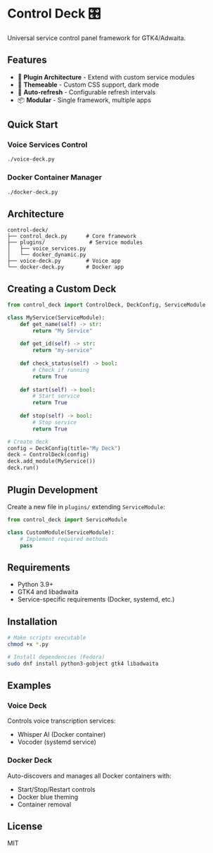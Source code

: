 # Control Deck 🎛️

Universal service control panel framework for GTK4/Adwaita.

## Features

- 🧩 **Plugin Architecture** - Extend with custom service modules
- 🎨 **Themeable** - Custom CSS support, dark mode
- 🔄 **Auto-refresh** - Configurable refresh intervals
- 📦 **Modular** - Single framework, multiple apps

## Quick Start

### Voice Services Control
```bash
./voice-deck.py
```

### Docker Container Manager
```bash
./docker-deck.py
```

## Architecture

```
control-deck/
├── control_deck.py      # Core framework
├── plugins/              # Service modules
│   ├── voice_services.py
│   └── docker_dynamic.py
├── voice-deck.py        # Voice app
└── docker-deck.py       # Docker app
```

## Creating a Custom Deck

```python
from control_deck import ControlDeck, DeckConfig, ServiceModule

class MyService(ServiceModule):
    def get_name(self) -> str:
        return "My Service"
    
    def get_id(self) -> str:
        return "my-service"
    
    def check_status(self) -> bool:
        # Check if running
        return True
    
    def start(self) -> bool:
        # Start service
        return True
    
    def stop(self) -> bool:
        # Stop service
        return True

# Create deck
config = DeckConfig(title="My Deck")
deck = ControlDeck(config)
deck.add_module(MyService())
deck.run()
```

## Plugin Development

Create a new file in `plugins/` extending `ServiceModule`:

```python
from control_deck import ServiceModule

class CustomModule(ServiceModule):
    # Implement required methods
    pass
```

## Requirements

- Python 3.9+
- GTK4 and libadwaita
- Service-specific requirements (Docker, systemd, etc.)

## Installation

```bash
# Make scripts executable
chmod +x *.py

# Install dependencies (Fedora)
sudo dnf install python3-gobject gtk4 libadwaita
```

## Examples

### Voice Deck
Controls voice transcription services:
- Whisper AI (Docker container)
- Vocoder (systemd service)

### Docker Deck  
Auto-discovers and manages all Docker containers with:
- Start/Stop/Restart controls
- Docker blue theming
- Container removal

## License

MIT
